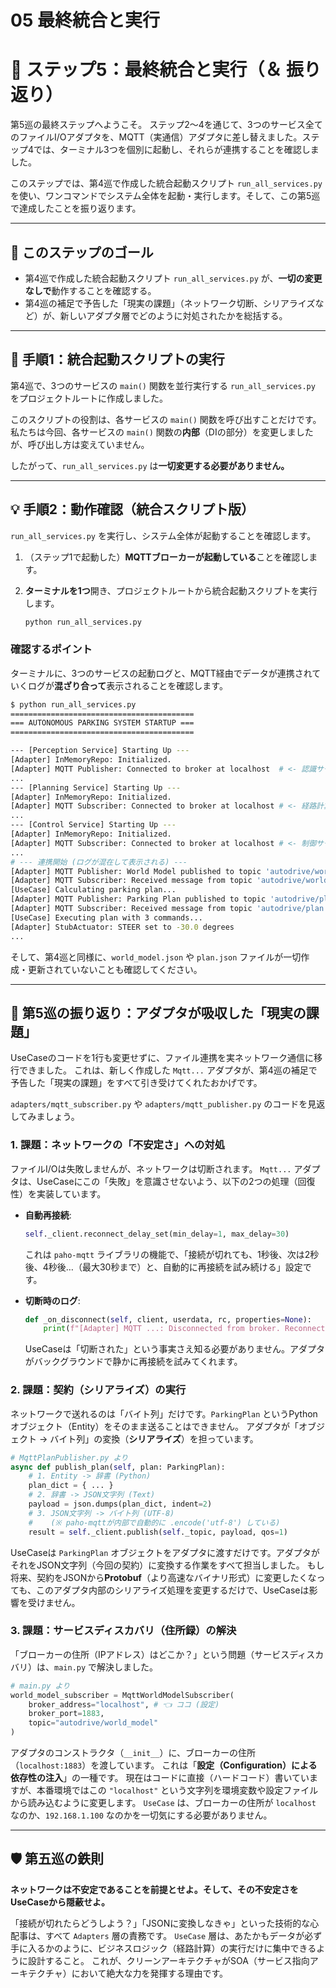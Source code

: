 # 05 最終統合と実行

# 🚀 ステップ5：最終統合と実行（＆ 振り返り）

第5巡の最終ステップへようこそ。
ステップ2〜4を通じて、3つのサービス全てのファイルI/Oアダプタを、MQTT（実通信）アダプタに差し替えました。ステップ4では、ターミナル3つを個別に起動し、それらが連携することを確認しました。

このステップでは、第4巡で作成した統合起動スクリプト `run_all_services.py` を使い、ワンコマンドでシステム全体を起動・実行します。そして、この第5巡で達成したことを振り返ります。

---

## 🎯 このステップのゴール

- 第4巡で作成した統合起動スクリプト `run_all_services.py` が、**一切の変更なしで**動作することを確認する。
- 第4巡の補足で予告した「現実の課題」（ネットワーク切断、シリアライズなど）が、新しいアダプタ層でどのように対処されたかを総括する。

---

## 🚀 手順1：統合起動スクリプトの実行

第4巡で、3つのサービスの `main()` 関数を並行実行する `run_all_services.py` をプロジェクトルートに作成しました。

このスクリプトの役割は、各サービスの `main()` 関数を呼び出すことだけです。私たちは今回、各サービスの `main()` 関数の**内部**（DIの部分）を変更しましたが、呼び出し方は変えていません。

したがって、`run_all_services.py` は**一切変更する必要がありません。**

---

## 💡 手順2：動作確認（統合スクリプト版）

`run_all_services.py` を実行し、システム全体が起動することを確認します。

1. （ステップ1で起動した）**MQTTブローカーが起動している**ことを確認します。
2. **ターミナルを1つ**開き、プロジェクトルートから統合起動スクリプトを実行します。
    
    ```bash
    python run_all_services.py
    
    ```
    

### 確認するポイント

ターミナルに、3つのサービスの起動ログと、MQTT経由でデータが連携されていくログが**混ざり合って**表示されることを確認します。

```bash
$ python run_all_services.py
=========================================
=== AUTONOMOUS PARKING SYSTEM STARTUP ===
=========================================

--- [Perception Service] Starting Up ---
[Adapter] InMemoryRepo: Initialized.
[Adapter] MQTT Publisher: Connected to broker at localhost  # <- 認識サービスが接続
...
--- [Planning Service] Starting Up ---
[Adapter] InMemoryRepo: Initialized.
[Adapter] MQTT Subscriber: Connected to broker at localhost # <- 経路計算(入力)が接続
...
--- [Control Service] Starting Up ---
[Adapter] InMemoryRepo: Initialized.
[Adapter] MQTT Subscriber: Connected to broker at localhost # <- 制御サービスが接続
...
# --- 連携開始 (ログが混在して表示される) ---
[Adapter] MQTT Publisher: World Model published to topic 'autodrive/world_model' # (1) 認識が公開
[Adapter] MQTT Subscriber: Received message from topic 'autodrive/world_model' # (2) 経路計算が受信
[UseCase] Calculating parking plan...
[Adapter] MQTT Publisher: Parking Plan published to topic 'autodrive/plan'     # (3) 経路計算が公開
[Adapter] MQTT Subscriber: Received message from topic 'autodrive/plan'        # (4) 制御が受信
[UseCase] Executing plan with 3 commands...
[Adapter] StubActuator: STEER set to -30.0 degrees                     # (5) 実行
...

```

そして、第4巡と同様に、`world_model.json` や `plan.json` ファイルが一切作成・更新されていないことも確認してください。

---

## 🔄 第5巡の振り返り：アダプタが吸収した「現実の課題」

UseCaseのコードを1行も変更せずに、ファイル連携を実ネットワーク通信に移行できました。
これは、新しく作成した `Mqtt...` アダプタが、第4巡の補足で予告した「現実の課題」をすべて引き受けてくれたおかげです。

`adapters/mqtt_subscriber.py` や `adapters/mqtt_publisher.py` のコードを見返してみましょう。

### 1. 課題：ネットワークの「不安定さ」への対処

ファイルI/Oは失敗しませんが、ネットワークは切断されます。
`Mqtt...` アダプタは、UseCaseにこの「失敗」を意識させないよう、以下の2つの処理（回復性）を実装しています。

- **自動再接続**:
    
    ```python
    self._client.reconnect_delay_set(min_delay=1, max_delay=30)
    
    ```
    
    これは `paho-mqtt` ライブラリの機能で、「接続が切れても、1秒後、次は2秒後、4秒後…（最大30秒まで）と、自動的に再接続を試み続ける」設定です。
    
- **切断時のログ**:
    
    ```python
    def _on_disconnect(self, client, userdata, rc, properties=None):
        print(f"[Adapter] MQTT ...: Disconnected from broker. Reconnecting...")
    
    ```
    
    UseCaseは「切断された」という事実さえ知る必要がありません。アダプタがバックグラウンドで静かに再接続を試みてくれます。
    

### 2. 課題：契約（シリアライズ）の実行

ネットワークで送れるのは「バイト列」だけです。`ParkingPlan` というPythonオブジェクト（Entity）をそのまま送ることはできません。
アダプタが「オブジェクト → バイト列」の変換（**シリアライズ**）を担っています。

```python
# MqttPlanPublisher.py より
async def publish_plan(self, plan: ParkingPlan):
    # 1. Entity -> 辞書 (Python)
    plan_dict = { ... }
    # 2. 辞書 -> JSON文字列 (Text)
    payload = json.dumps(plan_dict, indent=2)
    # 3. JSON文字列 -> バイト列 (UTF-8)
    #    (※ paho-mqttが内部で自動的に .encode('utf-8') している)
    result = self._client.publish(self._topic, payload, qos=1)

```

UseCaseは `ParkingPlan` オブジェクトをアダプタに渡すだけです。アダプタがそれをJSON文字列（今回の契約）に変換する作業をすべて担当しました。
もし将来、契約をJSONから**Protobuf**（より高速なバイナリ形式）に変更したくなっても、このアダプタ内部のシリアライズ処理を変更するだけで、UseCaseは影響を受けません。

### 3. 課題：サービスディスカバリ（住所録）の解決

「ブローカーの住所（IPアドレス）はどこか？」という問題（サービスディスカバリ）は、`main.py` で解決しました。

```python
# main.py より
world_model_subscriber = MqttWorldModelSubscriber(
    broker_address="localhost", # 👈 ココ (設定)
    broker_port=1883,
    topic="autodrive/world_model"
)

```

アダプタのコンストラクタ（`__init__`）に、ブローカーの住所（`localhost:1883`）を渡しています。
これは「**設定（Configuration）による依存性の注入**」の一種です。
現在はコードに直接（ハードコード）書いていますが、本番環境ではこの `"localhost"` という文字列を環境変数や設定ファイルから読み込むように変更します。
`UseCase` は、ブローカーの住所が `localhost` なのか、`192.168.1.100` なのかを一切気にする必要がありません。

---

## 🛡️ 第五巡の鉄則

**ネットワークは不安定であることを前提とせよ。そして、その不安定さをUseCaseから隠蔽せよ。**

「接続が切れたらどうしよう？」「JSONに変換しなきゃ」といった技術的な心配事は、すべて `Adapters` 層の責務です。
`UseCase` 層は、あたかもデータが必ず手に入るかのように、ビジネスロジック（経路計算）の実行だけに集中できるように設計すること。
これが、クリーンアーキテクチャがSOA（サービス指向アーキテクチャ）において絶大な力を発揮する理由です。